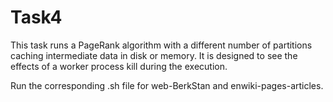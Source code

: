 # Task4
This task runs a PageRank algorithm with a different number of partitions caching intermediate data in disk or memory. It is  designed to see the effects of a worker process kill during the execution.

Run the corresponding .sh file for web-BerkStan and enwiki-pages-articles. 
